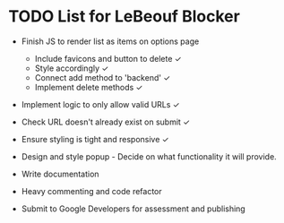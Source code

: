 # TODO List for LeBeouf Blocker

- Finish JS to render list as items on options page 
    - Include favicons and button to delete ✓
    - Style accordingly ✓
    - Connect add method to 'backend' ✓
    - Implement delete methods ✓

- Implement logic to only allow valid URLs ✓

- Check URL doesn't already exist on submit ✓

- Ensure styling is tight and responsive ✓

- Design and style popup - Decide on what functionality it will provide. 

- Write documentation

- Heavy commenting and code refactor

- Submit to Google Developers for assessment and publishing